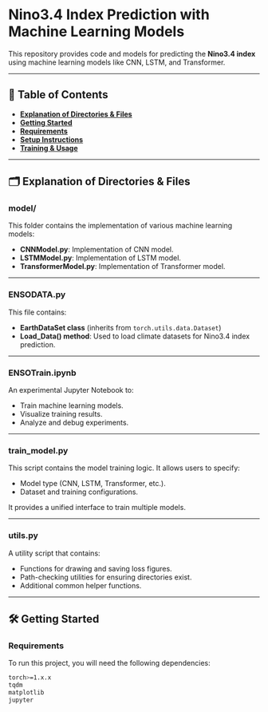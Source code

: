 # Nino3.4 Index Prediction with Machine Learning Models

This repository provides code and models for predicting the **Nino3.4 index** using machine learning models like CNN, LSTM, and Transformer.

---

## 🚀 **Table of Contents**

- [**Explanation of Directories & Files**](#explanation-of-directories--files)  
- [**Getting Started**](#getting-started)  
- [**Requirements**](#requirements)  
- [**Setup Instructions**](#setup-instructions)  
- [**Training & Usage**](#training--usage)  

---

## 🗂️ **Explanation of Directories & Files**

### **model/**
This folder contains the implementation of various machine learning models:

- **CNNModel.py**: Implementation of CNN model.  
- **LSTMModel.py**: Implementation of LSTM model.  
- **TransformerModel.py**: Implementation of Transformer model.

---

### **ENSODATA.py**

This file contains:
- **EarthDataSet class** (inherits from `torch.utils.data.Dataset`)  
- **Load_Data() method**: Used to load climate datasets for Nino3.4 index prediction.

---

### **ENSOTrain.ipynb**

An experimental Jupyter Notebook to:
- Train machine learning models.  
- Visualize training results.  
- Analyze and debug experiments.

---

### **train_model.py**

This script contains the model training logic. It allows users to specify:
- Model type (CNN, LSTM, Transformer, etc.).  
- Dataset and training configurations.  

It provides a unified interface to train multiple models.

---

### **utils.py**

A utility script that contains:
- Functions for drawing and saving loss figures.  
- Path-checking utilities for ensuring directories exist.  
- Additional common helper functions.

---

## 🛠️ **Getting Started**

### Requirements
To run this project, you will need the following dependencies:
```bash
torch>=1.x.x
tqdm
matplotlib
jupyter
